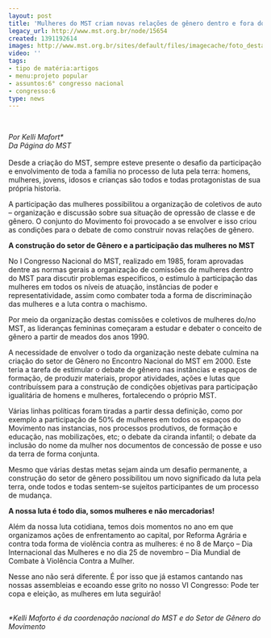 ```yaml
---
layout: post
title: 'Mulheres do MST criam novas relações de gênero dentro e fora do movimento  '
legacy_url: http://www.mst.org.br/node/15654
created: 1391192614
images: http://www.mst.org.br/sites/default/files/imagecache/foto_destaque/mulheres-MST2.jpg
video: ''
tags:
- tipo de matéria:artigos
- menu:projeto popular
- assuntos:6° congresso nacional
- congresso:6
type: news
---
```

<p>&nbsp;</p><p><em>Por Kelli Mafort*<br>Da Página do MST <br></em><br>Desde a criação do MST, sempre esteve presente o desafio da participação e envolvimento de toda a família no processo de luta pela terra: homens, mulheres, jovens, idosos e crianças são todos e todas protagonistas de sua própria historia.&nbsp;</p><p>A participação das mulheres possibilitou a organização de coletivos de auto – organização e discussão sobre sua situação de opressão de classe e de gênero. O conjunto do Movimento foi provocado a se envolver e isso criou as condições para o debate de como construir novas relações de gênero.</p><p><strong>A construção do setor de Gênero e a participação das mulheres no MST</strong></p><p>No I Congresso Nacional do MST, realizado em 1985, foram aprovadas dentre as normas gerais a organização de comissões de mulheres dentro do MST para discutir problemas específicos, o estimulo à participação das mulheres em todos os níveis de atuação, instâncias de poder e representatividade, assim como combater toda a forma de discriminação das mulheres e a luta contra o machismo.&nbsp;</p><p>Por meio da organização destas comissões e coletivos de mulheres do/no MST, as lideranças femininas começaram a estudar e debater o conceito de gênero a partir de meados dos anos 1990.&nbsp;</p><p>A necessidade de envolver o todo da organização neste debate culmina na criação do setor de Gênero no Encontro Nacional do MST em 2000. Este teria a tarefa de estimular o debate de gênero nas instâncias e espaços de formação, de produzir materiais, propor atividades, ações e lutas que contribuíssem para a construção de condições objetivas para participação igualitária de homens e mulheres, fortalecendo o próprio MST.</p><p>Várias linhas políticas foram tiradas a partir dessa definição, como por exemplo a participação de 50% de mulheres em todos os espaços do Movimento nas instancias, nos processos produtivos, de formação e educação, nas mobilizações, etc; o debate da ciranda infantil; o debate da inclusão do nome da mulher nos documentos de concessão de posse e uso da terra de forma conjunta.</p><p>Mesmo que várias destas metas sejam ainda um desafio permanente, a construção do setor de gênero possibilitou um novo significado da luta pela terra, onde todos e todas sentem-se sujeitos participantes de um processo de mudança.</p><p><strong>A nossa luta é todo dia, somos mulheres e não mercadorias!</strong></p><p>Além da nossa luta cotidiana, temos dois momentos no ano em que organizamos ações de enfrentamento ao capital, por Reforma Agrária e contra toda forma de violência contra as mulheres: é no 8 de Março – Dia Internacional das Mulheres e no dia 25 de novembro – Dia Mundial de Combate à Violência Contra a Mulher.&nbsp;</p><p>Nesse ano não será diferente. É por isso que já estamos cantando nas nossas assembleias e ecoando esse grito no nosso VI Congresso: Pode ter copa e eleição, as mulheres em luta seguirão!</p><div>&nbsp;</div><div><em><em>*Kelli Mafort</em>o é da coordenação nacional do&nbsp;MST e do Setor de Gênero do Movimento</em></div><p>&nbsp;</p><p>&nbsp;</p>
